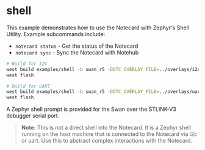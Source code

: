 # shell

This example demonstrates how to use the Notecard with Zephyr's Shell Utility. Example subcommands include:

- `notecard status` - Get the status of the Notecard
- `notecard sync` - Sync the Notecard with Notehub

```bash
# Build for I2C
west build examples/shell -b swan_r5 -DDTC_OVERLAY_FILE=../overlays/i2c.overlay
west flash

# Build for UART
west build examples/shell -b swan_r5 -DDTC_OVERLAY_FILE=../overlays/uart.overlay
west flash
```

A Zephyr shell prompt is provided for the Swan over the STLINK-V3 debugger serial port.

> **Note:** This is not a direct shell into the Notecard. It is a Zephyr shell running on the host machine that is connected to the Notecard via i2c or uart. Use this to abstract complex interactions with the Notecard.
